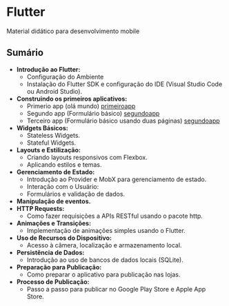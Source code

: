 # Flutter

Material didático para desenvolvimento mobile

## Sumário
- **Introdução ao Flutter:**
  - Configuração do Ambiente
  - Instalação do Flutter SDK e configuração do IDE (Visual Studio Code ou Android Studio).
- **Construindo os primeiros aplicativos:**
  - Primerio app (olá mundo) [primeiroapp](https://github.com/claulis/flutter/tree/main/primeiroapp)
  - Segundo app (Formulário básico) [segundoapp](https://github.com/claulis/flutter/tree/main/segundoapp)
  - Terceiro app (Formulário básico usando duas páginas) [segundoapp](https://github.com/claulis/flutter/tree/main/terceiroapp)
- **Widgets Básicos:**
  - Stateless Widgets.
  - Stateful Widgets.
- **Layouts e Estilização:**
  - Criando layouts responsivos com Flexbox.
  - Aplicando estilos e temas.
- **Gerenciamento de Estado:**
  - Introdução ao Provider e MobX para gerenciamento de estado.
  - Interação com o Usuário:
  - Formulários e validação de dados.
- **Manipulação de eventos.**
- **HTTP Requests:**
  - Como fazer requisições a APIs RESTful usando o pacote http.
- **Animações e Transições:**
  - Implementação de animações simples usando o Flutter.
- **Uso de Recursos do Dispositivo:**
  - Acesso à câmera, localização e armazenamento local. 
- **Persistência de Dados:**
  - Introdução ao uso de bancos de dados locais (SQLite).
- **Preparação para Publicação:**
  - Como preparar o aplicativo para publicação nas lojas.
- **Processo de Publicação:**
  - Passo a passo para publicar no Google Play Store e Apple App Store.
